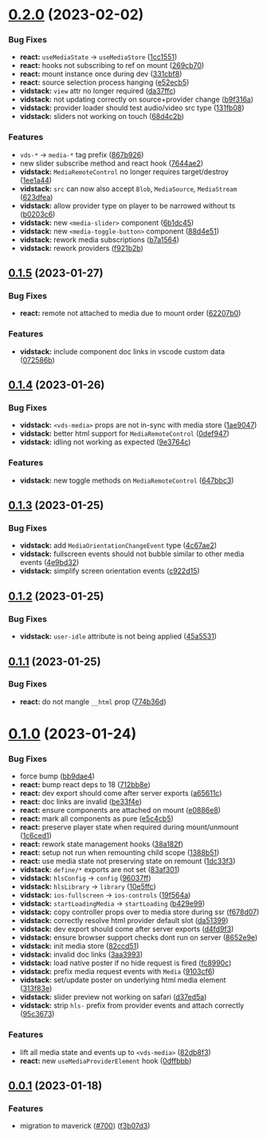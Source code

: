 # [0.2.0](https://github.com/mihar-22/vidstack/compare/v0.1.5...v0.2.0) (2023-02-02)

### Bug Fixes

- **react:** `useMediaState` -> `useMediaStore` ([1cc1551](https://github.com/mihar-22/vidstack/commit/1cc1551dc3915459baf5c85f4eb91331a3c719f5))
- **react:** hooks not subscribing to ref on mount ([269cb70](https://github.com/mihar-22/vidstack/commit/269cb70a78011956fe4b2b5e362a605051e7d929))
- **react:** mount instance once during dev ([331cbf8](https://github.com/mihar-22/vidstack/commit/331cbf89dcd9e940542b924179eec8f717566ecc))
- **react:** source selection process hanging ([e52ecb5](https://github.com/mihar-22/vidstack/commit/e52ecb5dd736b61e3ba5f8286444507c87906e00))
- **vidstack:** `view` attr no longer required ([da37ffc](https://github.com/mihar-22/vidstack/commit/da37ffcc22ac46b2c4eb763a865c5eda2e0a10a0))
- **vidstack:** not updating correctly on source+provider change ([b9f316a](https://github.com/mihar-22/vidstack/commit/b9f316a089c4b333155229317a3919df58374940))
- **vidstack:** provider loader should test audio/video src type ([131fb08](https://github.com/mihar-22/vidstack/commit/131fb08279ca16fca86f9b4f0043a82e89875b61))
- **vidstack:** sliders not working on touch ([68d4c2b](https://github.com/mihar-22/vidstack/commit/68d4c2b77eac739a4ba4ab29698446252c6daaf3))

### Features

- `vds-*` -> `media-*` tag prefix ([867b926](https://github.com/mihar-22/vidstack/commit/867b926d2a6a9c22c07d45ff8e57a23ba61f70d1))
- new slider subscribe method and react hook ([7644ae2](https://github.com/mihar-22/vidstack/commit/7644ae2a2e70f50f7267822e74169e694debd6f9))
- **vidstack:** `MediaRemoteControl` no longer requires target/destroy ([1ee1a44](https://github.com/mihar-22/vidstack/commit/1ee1a44aba1fae8e19af37e7999486eddbdaac41))
- **vidstack:** `src` can now also accept `Blob`, `MediaSource`, `MediaStream` ([623dfea](https://github.com/mihar-22/vidstack/commit/623dfea52988b0ce4aae6bcc1e4c5af603a12024))
- **vidstack:** allow provider type on player to be narrowed without ts ([b0203c6](https://github.com/mihar-22/vidstack/commit/b0203c628ac79d7644fba64b4e64be1fcd3c1964))
- **vidstack:** new `<media-slider>` component ([6b1dc45](https://github.com/mihar-22/vidstack/commit/6b1dc45cebacdd547668cc7e9d83a0f8a5db43f8))
- **vidstack:** new `<media-toggle-button>` component ([88d4e51](https://github.com/mihar-22/vidstack/commit/88d4e51d8237c3971932b7238dd297cf0274a9bd))
- **vidstack:** rework media subscriptions ([b7a1564](https://github.com/mihar-22/vidstack/commit/b7a1564a9cd83f56326f916e7175cf9c9ae25b2d))
- **vidstack:** rework providers ([f921b2b](https://github.com/mihar-22/vidstack/commit/f921b2b845c40f27e30345874060fb80fccccd47))

## [0.1.5](https://github.com/mihar-22/vidstack/compare/v0.1.4...v0.1.5) (2023-01-27)

### Bug Fixes

- **react:** remote not attached to media due to mount order ([62207b0](https://github.com/mihar-22/vidstack/commit/62207b08277e09db6e6483eec3c76c8b1aa13dd2))

### Features

- **vidstack:** include component doc links in vscode custom data ([072586b](https://github.com/mihar-22/vidstack/commit/072586bcdb00448f3670baca24a1e4c53dac1989))

## [0.1.4](https://github.com/mihar-22/vidstack/compare/v0.1.3...v0.1.4) (2023-01-26)

### Bug Fixes

- **vidstack:** `<vds-media>` props are not in-sync with media store ([1ae9047](https://github.com/mihar-22/vidstack/commit/1ae90478614634a808982eb318d768b9f51c6f7f))
- **vidstack:** better html support for `MediaRemoteControl` ([0def947](https://github.com/mihar-22/vidstack/commit/0def94700c27274d28127404d2f40bb59a47d319))
- **vidstack:** idling not working as expected ([9e3764c](https://github.com/mihar-22/vidstack/commit/9e3764c4dcec962bd021811deea67930d79c65fa))

### Features

- **vidstack:** new toggle methods on `MediaRemoteControl` ([647bbc3](https://github.com/mihar-22/vidstack/commit/647bbc3b9a2c0a5792e1eda5e18491868c203ce2))

## [0.1.3](https://github.com/mihar-22/vidstack/compare/v0.1.2...v0.1.3) (2023-01-25)

### Bug Fixes

- **vidstack:** add `MediaOrientationChangeEvent` type ([4c67ae2](https://github.com/mihar-22/vidstack/commit/4c67ae2b190f316bc9d43773a4f6bbb251bfe7a4))
- **vidstack:** fullscreen events should not bubble similar to other media events ([4e9bd32](https://github.com/mihar-22/vidstack/commit/4e9bd3269b51af13ac27f914afeec844778cb426))
- **vidstack:** simplify screen orientation events ([c922d15](https://github.com/mihar-22/vidstack/commit/c922d152890d88be32f9becccd9f61903a3e9bb9))

## [0.1.2](https://github.com/mihar-22/vidstack/compare/v0.1.1...v0.1.2) (2023-01-25)

### Bug Fixes

- **vidstack:** `user-idle` attribute is not being applied ([45a5531](https://github.com/mihar-22/vidstack/commit/45a553125a7c24b3a6b62719f20eaf2b588f92a6))

## [0.1.1](https://github.com/mihar-22/vidstack/compare/v0.1.0...v0.1.1) (2023-01-25)

### Bug Fixes

- **react:** do not mangle `__html` prop ([774b36d](https://github.com/mihar-22/vidstack/commit/774b36db7d3c83773efd5c143807b3bf8b99333d))

# [0.1.0](https://github.com/mihar-22/vidstack/compare/v0.0.1...v0.1.0) (2023-01-24)

### Bug Fixes

- force bump ([bb9dae4](https://github.com/mihar-22/vidstack/commit/bb9dae45f64791a1bad7b321194729d7ba81ce71))
- **react:** bump react deps to 18 ([712bb8e](https://github.com/mihar-22/vidstack/commit/712bb8ea982951c7281efada5d02bcef281860fe))
- **react:** dev export should come after server exports ([a65611c](https://github.com/mihar-22/vidstack/commit/a65611cfadce4ca15619db79dbf86303cf0eda46))
- **react:** doc links are invalid ([be33f4e](https://github.com/mihar-22/vidstack/commit/be33f4ebc9d416971efd5a82fb458d7bd9190cca))
- **react:** ensure components are attached on mount ([e0886e8](https://github.com/mihar-22/vidstack/commit/e0886e8b8c4f23d0b696310cf1e54de1f09ff405))
- **react:** mark all components as pure ([e5c4cb5](https://github.com/mihar-22/vidstack/commit/e5c4cb549e29ee5428cba078d287a003cade27b6))
- **react:** preserve player state when required during mount/unmount ([1c6ced1](https://github.com/mihar-22/vidstack/commit/1c6ced1c02634efe3d85a27229596d41c125fc09))
- **react:** rework state management hooks ([38a182f](https://github.com/mihar-22/vidstack/commit/38a182fff252d5d712666f3bbfbb26aaa236ea34))
- **react:** setup not run when remounting child scope ([1388b51](https://github.com/mihar-22/vidstack/commit/1388b51aaf70d00594653b9de327cf08270bb2a7))
- **react:** use media state not preserving state on remount ([1dc33f3](https://github.com/mihar-22/vidstack/commit/1dc33f31c9a1c27f93fd88e108d58747f59df42b))
- **vidstack:** `define/*` exports are not set ([83af301](https://github.com/mihar-22/vidstack/commit/83af3014c7e08a1cf8b7a463ec7290d0e27e6fb0))
- **vidstack:** `hlsConfig` -> `config` ([96037ff](https://github.com/mihar-22/vidstack/commit/96037ff3067089454821d8a2514392d4e4b479fd))
- **vidstack:** `hlsLibrary` -> `library` ([10e5ffc](https://github.com/mihar-22/vidstack/commit/10e5ffce2608753dc3bf6a791dedf13aa67caa81))
- **vidstack:** `ios-fullscreen` -> `ios-controls` ([19f564a](https://github.com/mihar-22/vidstack/commit/19f564a3c3567d800084ebcccd8642f6c6163db5))
- **vidstack:** `startLoadingMedia` -> `startLoading` ([b429e99](https://github.com/mihar-22/vidstack/commit/b429e99a8674b25038147145a9830c3ea0d4ebdb))
- **vidstack:** copy controller props over to media store during ssr ([f678d07](https://github.com/mihar-22/vidstack/commit/f678d071ed0c8089b092899ea48a5ec7d954741d))
- **vidstack:** correctly resolve html provider default slot ([da51399](https://github.com/mihar-22/vidstack/commit/da51399d8d2706280c39c6c6ee58a1125c09cf55))
- **vidstack:** dev export should come after server exports ([d4fd9f3](https://github.com/mihar-22/vidstack/commit/d4fd9f3567349fa9b22a9c71b3ccc78b5b4ca4f2))
- **vidstack:** ensure browser support checks dont run on server ([8652e9e](https://github.com/mihar-22/vidstack/commit/8652e9e462d4f5f7d13a7bea76651f4b3b10918f))
- **vidstack:** init media store ([82ccd51](https://github.com/mihar-22/vidstack/commit/82ccd51d123db0ee148e2d4ad7f89b5abe839015))
- **vidstack:** invalid doc links ([3aa3993](https://github.com/mihar-22/vidstack/commit/3aa3993b47dc2d0cf005942cb1ee0f996f6a7eb3))
- **vidstack:** load native poster if no hide request is fired ([fc8990c](https://github.com/mihar-22/vidstack/commit/fc8990c3f46aa898ee8a75f37a69df3acd17a29c))
- **vidstack:** prefix media request events with `Media` ([9103cf6](https://github.com/mihar-22/vidstack/commit/9103cf6edfcc49e88afdc384301e43856445055f))
- **vidstack:** set/update poster on underlying html media element ([313f83e](https://github.com/mihar-22/vidstack/commit/313f83ec27af7f5dbb29fe5b67a7c883d99d5e12))
- **vidstack:** slider preview not working on safari ([d37ed5a](https://github.com/mihar-22/vidstack/commit/d37ed5a29c2db18859391ce885e49ff01a2e70f6))
- **vidstack:** strip `hls-` prefix from provider events and attach correctly ([95c3673](https://github.com/mihar-22/vidstack/commit/95c3673b1bfe768aad5e06c7c6e2228c4f4f1ad4))

### Features

- lift all media state and events up to `<vds-media>` ([82db8f3](https://github.com/mihar-22/vidstack/commit/82db8f30385d76ca8d6576ae909a704ff0f00522))
- **react:** new `useMediaProviderElement` hook ([0dffbbb](https://github.com/mihar-22/vidstack/commit/0dffbbbb41051740b97812e4f4d3864d89798347))

## [0.0.1](https://github.com/mihar-22/vidstack/compare/v0.0.0...v0.0.1) (2023-01-18)

### Features

- migration to maverick ([#700](https://github.com/mihar-22/vidstack/issues/700)) ([f3b07d3](https://github.com/mihar-22/vidstack/commit/f3b07d3b35d7d1cb442e5eaf77e79ce0f6f70996))
